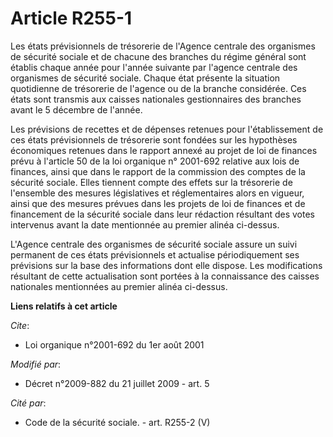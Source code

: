 # Article R255-1

Les états prévisionnels de trésorerie de l'Agence centrale des organismes de sécurité sociale et de chacune des branches du
régime général sont établis chaque année pour l'année suivante par l'agence centrale des organismes de sécurité sociale.
Chaque état présente la situation quotidienne de trésorerie de l'agence ou de la branche considérée. Ces états sont transmis
aux caisses nationales gestionnaires des branches avant le 5 décembre de l'année. 

Les prévisions de recettes et de dépenses retenues pour l'établissement de ces états prévisionnels de trésorerie sont fondées
sur les hypothèses économiques retenues dans le rapport annexé au projet de loi de finances prévu à  l'article 50 de la loi
organique n° 2001-692  relative aux lois de finances, ainsi que dans le rapport de la commission des comptes de la sécurité
sociale. Elles tiennent compte des effets sur la trésorerie de l'ensemble des mesures législatives et réglementaires alors en
vigueur, ainsi que des mesures prévues dans les projets de loi de finances et de financement de la sécurité sociale dans leur
rédaction résultant des votes intervenus avant la date mentionnée au premier alinéa ci-dessus.

L'Agence centrale des organismes de sécurité sociale assure un suivi permanent de ces états prévisionnels et actualise
périodiquement ses prévisions sur la base des informations dont elle dispose. Les modifications résultant de cette
actualisation sont portées à la connaissance des caisses nationales mentionnées au premier alinéa ci-dessus.

**Liens relatifs à cet article**

_Cite_:

  - Loi organique n°2001-692 du 1er août 2001

_Modifié par_:

  - Décret n°2009-882 du 21 juillet 2009 - art. 5

_Cité par_:

  - Code de la sécurité sociale. - art. R255-2 (V)
